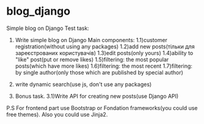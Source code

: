 # blog_django
Simple blog on Django
Test task:

1. Write simple blog on Django
Main components:
1.1)customer registration(without using any packages)
1.2)add new posts(тільки для зареєстрованих користувачів)
1.3)edit posts(only yours)
1.4)ability to "like" post(put or remove likes)
1.5)filtering: the most popular posts(which have more likes)
1.6)filtering: the most recent
1.7)filtering: by single author(only those which are published by special author)

2. write dynamic search(use js, don't use any packages)

3. Bonus task.
3.1)Write API for creating new posts(use Django API)

P.S
For frontend part use Bootstrap or Fondation frameworks(you could use free themes).
Also you could use Jinja2.
